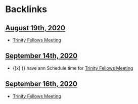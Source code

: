 
# Backlinks
## [August 19th, 2020](<August 19th, 2020.md>)
- [Trinity Fellows Meeting](<Trinity Fellows Meeting.md>)

## [September 14th, 2020](<September 14th, 2020.md>)
- {[x] }} have ann Schedule time for [Trinity Fellows Meeting](<Trinity Fellows Meeting.md>)

## [September 16th, 2020](<September 16th, 2020.md>)
- [Trinity Fellows Meeting](<Trinity Fellows Meeting.md>)

